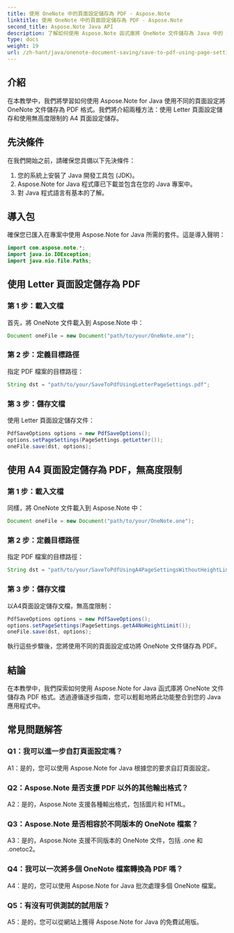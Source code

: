 ```yaml
---
title: 使用 OneNote 中的頁面設定儲存為 PDF - Aspose.Note
linktitle: 使用 OneNote 中的頁面設定儲存為 PDF - Aspose.Note
second_title: Aspose.Note Java API
description: 了解如何使用 Aspose.Note 函式庫將 OneNote 文件儲存為 Java 中的 PDF。包含不同頁面設定的程式碼範例的逐步指南。
type: docs
weight: 19
url: /zh-hant/java/onenote-document-saving/save-to-pdf-using-page-settings/
---
```

## 介紹

在本教學中，我們將學習如何使用 Aspose.Note for Java 使用不同的頁面設定將 OneNote 文件儲存為 PDF 格式。我們將介紹兩種方法：使用 Letter 頁面設定儲存和使用無高度限制的 A4 頁面設定儲存。

## 先決條件

在我們開始之前，請確保您具備以下先決條件：

1. 您的系統上安裝了 Java 開發工具包 (JDK)。
2. Aspose.Note for Java 程式庫已下載並包含在您的 Java 專案中。
3. 對 Java 程式語言有基本的了解。

## 導入包

確保您已匯入在專案中使用 Aspose.Note for Java 所需的套件。這是導入聲明：

```java
import com.aspose.note.*;
import java.io.IOException;
import java.nio.file.Paths;
```

## 使用 Letter 頁面設定儲存為 PDF

### 第 1 步：載入文檔

首先，將 OneNote 文件載入到 Aspose.Note 中：

```java
Document oneFile = new Document("path/to/your/OneNote.one");
```

### 第 2 步：定義目標路徑

指定 PDF 檔案的目標路徑：

```java
String dst = "path/to/your/SaveToPdfUsingLetterPageSettings.pdf";
```

### 第 3 步：儲存文檔

使用 Letter 頁面設定儲存文件：

```java
PdfSaveOptions options = new PdfSaveOptions();
options.setPageSettings(PageSettings.getLetter());
oneFile.save(dst, options);
```

## 使用 A4 頁面設定儲存為 PDF，無高度限制

### 第 1 步：載入文檔

同樣，將 OneNote 文件載入到 Aspose.Note 中：

```java
Document oneFile = new Document("path/to/your/OneNote.one");
```

### 第 2 步：定義目標路徑

指定 PDF 檔案的目標路徑：

```java
String dst = "path/to/your/SaveToPdfUsingA4PageSettingsWithoutHeightLimit.pdf";
```

### 第 3 步：儲存文檔

以A4頁面設定儲存文檔，無高度限制：

```java
PdfSaveOptions options = new PdfSaveOptions();
options.setPageSettings(PageSettings.getA4NoHeightLimit());
oneFile.save(dst, options);
```

執行這些步驟後，您將使用不同的頁面設定成功將 OneNote 文件儲存為 PDF。

## 結論

在本教學中，我們探索如何使用 Aspose.Note for Java 函式庫將 OneNote 文件儲存為 PDF 格式。透過遵循逐步指南，您可以輕鬆地將此功能整合到您的 Java 應用程式中。

## 常見問題解答

### Q1：我可以進一步自訂頁面設定嗎？

A1：是的，您可以使用 Aspose.Note for Java 根據您的要求自訂頁面設定。

### Q2：Aspose.Note 是否支援 PDF 以外的其他輸出格式？

A2：是的，Aspose.Note 支援各種輸出格式，包括圖片和 HTML。

### Q3：Aspose.Note 是否相容於不同版本的 OneNote 檔案？

A3：是的，Aspose.Note 支援不同版本的 OneNote 文件，包括 .one 和 .onetoc2。

### Q4：我可以一次將多個 OneNote 檔案轉換為 PDF 嗎？

A4：是的，您可以使用 Aspose.Note for Java 批次處理多個 OneNote 檔案。

### Q5：有沒有可供測試的試用版？

A5：是的，您可以從網站上獲得 Aspose.Note for Java 的免費試用版。